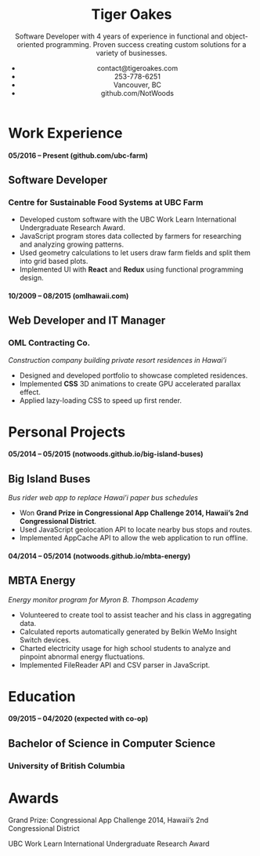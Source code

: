 <header class="resume-header">
  <div class="resume-header-main">
    <h1 class="resume-title">Tiger Oakes</h1>
    <p class="resume-summary">
      Software Developer with 4 years of experience in functional and object-oriented programming. Proven success creating custom solutions for a variety of businesses.
    </p>
  </div>
  <ul class="resume-header-items">
    <li>contact@tigeroakes.com</li>
    <li>253-778-6251</li>
    <li>Vancouver, BC</li>
    <li>github.com/NotWoods</li>
  </ul>
</header>

# Work Experience #

#### 05/2016 – Present (github.com/ubc-farm)

## Software Developer

### Centre for Sustainable Food Systems at UBC Farm

+ Developed custom software with the UBC Work Learn International Undergraduate Research Award.
+	JavaScript program stores data collected by farmers for researching and analyzing growing patterns.
+	Used geometry calculations to let users draw farm fields and split them into grid based plots.
+	Implemented UI with **React** and **Redux** using functional programming design.

#### 10/2009 – 08/2015 (omlhawaii.com)

## Web Developer and IT Manager

### OML Contracting Co.
*Construction company building private resort residences in Hawai’i*

+	Designed and developed portfolio to showcase completed residences.
+	Implemented **CSS** 3D animations to create GPU accelerated parallax effect.
+	Applied lazy-loading CSS to speed up first render.


# Personal Projects

#### 05/2014 – 05/2015 (notwoods.github.io/big-island-buses)

## Big Island Buses
*Bus rider web app to replace Hawai’i paper bus schedules*

+	Won **Grand Prize in Congressional App Challenge 2014, Hawaii’s 2nd Congressional District**.
+	Used JavaScript geolocation API to locate nearby bus stops and routes.
+	Implemented AppCache API to allow the web application to run offline.

#### 04/2014 – 05/2014 (notwoods.github.io/mbta-energy)

## MBTA Energy

*Energy monitor program for Myron B. Thompson Academy*

+	Volunteered to create tool to assist teacher and his class in aggregating data.
+	Calculated reports automatically generated by Belkin WeMo Insight Switch devices.
+	Charted electricity usage for high school students to analyze and pinpoint abnormal energy fluctuations.
+	Implemented FileReader API and CSV parser in JavaScript.


# Education

#### 09/2015 – 04/2020 (expected with co-op)

## Bachelor of Science in Computer Science

### University of British Columbia

# Awards
Grand Prize: Congressional App Challenge 2014, Hawaii’s 2nd Congressional District

UBC Work Learn International Undergraduate Research Award
